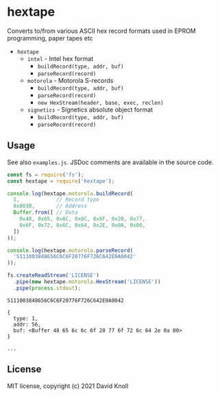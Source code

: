 hextape
=======

Converts to/from various ASCII hex record formats used in EPROM programming, paper tapes etc

* `hextape`
  * `intel` - Intel hex format
    * `buildRecord(type, addr, buf)`
    * `parseRecord(record)`
  * `motorola` - Motorola S-records
    * `buildRecord(type, addr, buf)`
    * `parseRecord(record)`
    * `new HexStream(header, base, exec, reclen)`
  * `signetics` - Signetics absolute object format
    * `buildRecord(type, addr, buf)`
    * `parseRecord(record)`

Usage
-----

See also `examples.js`. JSDoc comments are available in the source code.

```javascript
const fs = require('fs');
const hextape = require('hextape');

console.log(hextape.motorola.buildRecord(
  1,            // Record type
  0x0038,       // Address
  Buffer.from([ // Data
    0x48, 0x65, 0x6C, 0x6C, 0x6F, 0x20, 0x77,
    0x6F, 0x72, 0x6C, 0x64, 0x2E, 0x0A, 0x00,
  ])
));

console.log(hextape.motorola.parseRecord(
  'S111003848656C6C6F20776F726C642E0A0042'
));

fs.createReadStream('LICENSE')
  .pipe(new hextape.motorola.HexStream('LICENSE'))
  .pipe(process.stdout);
```

```
S111003848656C6C6F20776F726C642E0A0042

{
  type: 1,
  addr: 56,
  buf: <Buffer 48 65 6c 6c 6f 20 77 6f 72 6c 64 2e 0a 00>
}

...
```

License
-------

MIT license, copyright (c) 2021 David Knoll
